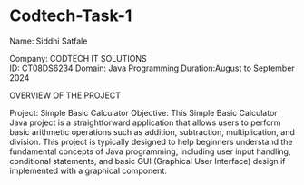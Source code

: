 # Codtech-Task-1
Name: Siddhi Satfale

Company: CODTECH IT SOLUTIONS				
ID: CT08DS6234
Domain: Java Programming
Duration:August to September 2024

OVERVIEW OF THE PROJECT

Project: Simple Basic Calculator
Objective: 
This Simple Basic Calculator Java project is a straightforward application that allows users to perform basic arithmetic operations such as addition, subtraction, multiplication, and division.
This project is typically designed to help beginners understand the fundamental concepts of Java programming, including user input handling, conditional statements,
and basic GUI (Graphical User Interface) design if implemented with a graphical component.
